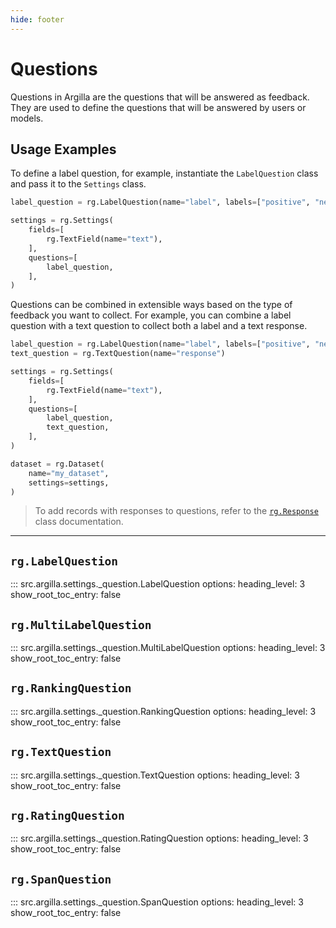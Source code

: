 ```yaml
---
hide: footer
---
```


# Questions

Questions in Argilla are the questions that will be answered as feedback. They are used to define the questions that will be answered by users or models.

## Usage Examples

To define a label question, for example, instantiate the `LabelQuestion` class and pass it to the `Settings` class.

```python
label_question = rg.LabelQuestion(name="label", labels=["positive", "negative"])

settings = rg.Settings(
    fields=[
        rg.TextField(name="text"),
    ],
    questions=[
        label_question,
    ],
)

```

Questions can be combined in extensible ways based on the type of feedback you want to collect. For example, you can combine a label question with a text question to collect both a label and a text response.

```python
label_question = rg.LabelQuestion(name="label", labels=["positive", "negative"])
text_question = rg.TextQuestion(name="response")

settings = rg.Settings(
    fields=[
        rg.TextField(name="text"),
    ],
    questions=[
        label_question,
        text_question,
    ],
)

dataset = rg.Dataset(
    name="my_dataset",
    settings=settings,
)


```

> To add records with responses to questions, refer to the [`rg.Response`](../records/responses.md) class documentation.


---

## `rg.LabelQuestion`

::: src.argilla.settings._question.LabelQuestion
    options:
        heading_level: 3
        show_root_toc_entry: false

## `rg.MultiLabelQuestion`

::: src.argilla.settings._question.MultiLabelQuestion
    options:
        heading_level: 3
        show_root_toc_entry: false

## `rg.RankingQuestion`

::: src.argilla.settings._question.RankingQuestion
    options:
        heading_level: 3
        show_root_toc_entry: false

## `rg.TextQuestion`

::: src.argilla.settings._question.TextQuestion
    options:
        heading_level: 3
        show_root_toc_entry: false

## `rg.RatingQuestion`

::: src.argilla.settings._question.RatingQuestion
    options:
        heading_level: 3
        show_root_toc_entry: false

## `rg.SpanQuestion`

::: src.argilla.settings._question.SpanQuestion
    options:
        heading_level: 3
        show_root_toc_entry: false
